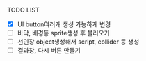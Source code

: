 TODO LIST
- [x] UI button여러개 생성 가능하게 변경
- [ ] 바닥, 배경등 sprite생성 후 불러오기
- [ ] 선인장 object생성해서 script, collider 등 생성
- [ ] 결과창, 다시 버튼 만들기

